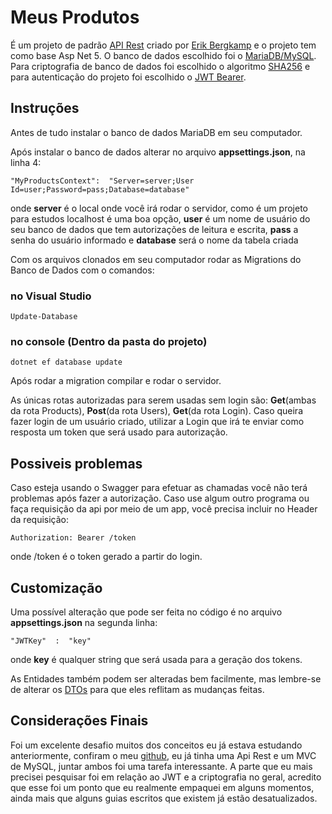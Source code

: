 
# Meus Produtos

É um projeto de padrão [API Rest](https://www.redhat.com/pt-br/topics/api/what-is-a-rest-api) criado por [Erik Bergkamp](https://github.com/eriking50) e o projeto tem como base Asp Net 5. O banco de dados escolhido foi o [MariaDB/MySQL](https://mariadb.org). Para criptografia de banco de dados foi escolhido o algoritmo [SHA256](https://pt.wikipedia.org/wiki/SHA-2) e para autenticação do projeto foi escolhido o [JWT Bearer](https://www.devmedia.com.br/como-o-jwt-funciona/40265).

## Instruções

Antes de tudo instalar o banco de dados MariaDB em seu computador.

Após instalar o banco de dados alterar no arquivo **appsettings.json**, na linha 4:

	"MyProductsContext":  "Server=server;User Id=user;Password=pass;Database=database"

onde **server** é o local onde você irá rodar o servidor, como é um projeto para estudos localhost é uma boa opção, **user** é um nome de usuário do seu banco de dados que tem autorizações de leitura e escrita, **pass** a senha do usuário informado e **database** será o nome da tabela criada

Com os arquivos clonados em seu computador rodar as Migrations do Banco de Dados com o comandos:

### no Visual Studio 
	
	Update-Database

### no console (Dentro da pasta do projeto)  
	
	dotnet ef database update

Após rodar a migration compilar e rodar o servidor. 

As únicas rotas autorizadas para serem usadas sem login são: **Get**(ambas da rota Products), **Post**(da rota Users), **Get**(da rota Login). Caso queira fazer login de um usuário criado, utilizar a Login que irá te enviar como resposta um token que será usado para autorização. 

## Possiveis problemas

Caso esteja usando o Swagger para efetuar as chamadas você não terá problemas após fazer a autorização. Caso use algum outro programa ou faça requisição da api por meio de um app, você precisa incluir no Header da requisição:

	Authorization: Bearer /token

onde /token é o token gerado a partir do login.

## Customização

Uma possível alteração que pode ser feita no código é no arquivo **appsettings.json** na segunda linha:

	"JWTKey"  :  "key"

onde **key** é qualquer string que será usada para a geração dos tokens.

As Entidades também podem ser alteradas bem facilmente, mas lembre-se de alterar os [DTOs](https://docs.microsoft.com/pt-br/aspnet/web-api/overview/data/using-web-api-with-entity-framework/part-5) para que eles reflitam as mudanças feitas.

## Considerações Finais

Foi um excelente desafio muitos dos conceitos eu já estava estudando anteriormente, confiram o meu [github](https://github.com/eriking50), eu já tinha uma Api Rest e um MVC de MySQL, juntar ambos foi uma tarefa interessante. A parte que eu mais precisei pesquisar foi em relação ao JWT e a criptografia no geral, acredito que esse foi um ponto que eu realmente empaquei em alguns momentos, ainda mais que alguns guias escritos que existem já estão desatualizados.